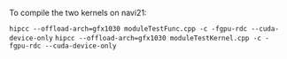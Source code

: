 To compile the two kernels on navi21:

`hipcc --offload-arch=gfx1030 moduleTestFunc.cpp -c -fgpu-rdc --cuda-device-only`
`hipcc --offload-arch=gfx1030 moduleTestKernel.cpp -c -fgpu-rdc --cuda-device-only`
